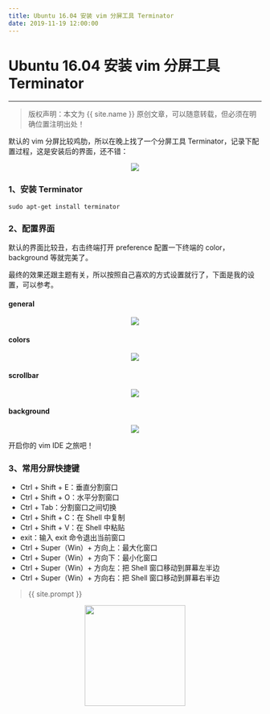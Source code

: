 ```yaml
---
title: Ubuntu 16.04 安装 vim 分屏工具 Terminator
date: 2019-11-19 12:00:00
---
```

# Ubuntu 16.04 安装 vim 分屏工具 Terminator
***
> 版权声明：本文为 {{ site.name }} 原创文章，可以随意转载，但必须在明确位置注明出处！

默认的 vim 分屏比较鸡肋，所以在晚上找了一个分屏工具 Terminator，记录下配置过程，这是安装后的界面，还不错：

<div  align="center">
<img src="https://dlonng.com/images/terminator/termin.png"/>
</div>

### 1、安装 Terminator
```
sudo apt-get install terminator
```
### 2、配置界面
默认的界面比较丑，右击终端打开 preference 配置一下终端的 color，background 等就完美了。



最终的效果还跟主题有关，所以按照自己喜欢的方式设置就行了，下面是我的设置，可以参考。

#### general
<div  align="center">
<img src="https://dlonng.com/images/terminator/general.png"/>
</div>

#### colors
<div  align="center">
<img src="https://dlonng.com/images/terminator/colors.png"/>
</div>

#### scrollbar
<div  align="center">
<img src="https://dlonng.com/images/terminator/scrollbar.png"/>
</div>

#### background
<div  align="center">
<img src="https://dlonng.com/images/terminator/bkg.png"/>
</div>

开启你的 vim IDE 之旅吧！



### 3、常用分屏快捷键

- Ctrl + Shift + E：垂直分割窗口
- Ctrl + Shift + O：水平分割窗口
- Ctrl + Tab：分割窗口之间切换
- Ctrl + Shift + C：在 Shell 中复制
- Ctrl + Shift + V：在 Shell 中粘贴
- exit：输入 exit 命令退出当前窗口
- Ctrl + Super（Win）+ 方向上：最大化窗口
- Ctrl + Super（Win）+ 方向下：最小化窗口
- Ctrl + Super（Win）+ 方向左：把 Shell 窗口移动到屏幕左半边
- Ctrl + Super（Win）+ 方向右：把 Shell 窗口移动到屏幕右半边



> {{ site.prompt }}

<div  align="center">
<img src="https://dlonng.com/images/wechart.jpg" width = "200" height = "200"/>